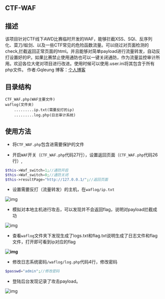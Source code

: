 ## CTF-WAF
## 描述
该项目针对CTF线下AWD比赛临时开发的WAF，能够拦截XSS、SQl、反序列化、菜刀/蚁剑、以及一些CTF常见的危险函数流量。可以绕过对页面检测的check,拦截返回正常页面的html。并且能够对简单payload进行流量转发，自动反打设置好的IP。如果比赛禁止使用通防也可以一键关闭通防，作为流量监控审计所用。欢迎各位大佬对项目进行改进。使用时候可以使用.user.ini将其包含于所有php文件。
作者:Gqleung
博客：[个人博客](https://www.plasf)
##  目录结构

```http
CTF_WAF.php(WAF主要文件)
waflog(文件夹)
	.........ip.txt(需要反打的ip)
	.........log.php(日志审计系统)
```

## 使用方法

- 将`CTF_WAF.php`包含进需要保护的文件

- 开启`WAF`开关（`CTF_WAF.php`代码27行），设置返回页面（`CTF_WAF.php`代码26行）,

```php
$this->Waf_switch=1;//通防开启
$this->Waf_switch=0;//通防关闭
$this->resultPage="http://127.0.0.1/";//返回页面
```

- 设置需要反打（流量转发）的主机，在`waflog/ip.txt`

![img](https://raw.githubusercontent.com/sharpleung/CTF-WAF/master/picture/15688766013040.png)

- 模拟对本地主机进行攻击，可以发现并不会返回flag，说明对payload拦截成功

![img](https://raw.githubusercontent.com/sharpleung/CTF-WAF/master/picture/pic2.png)

- 查看`waflog`文件夹下发现生成了logs.txt和flag.txt说明生成了日志文件和flag文件，打开即可看到ip对应的flag

**![img](https://raw.githubusercontent.com/sharpleung/CTF-WAF/master/picture/pic1.bmp)**

- 修改日志系统密码`/waflog/log.php`代码4行，修改密码

```php
$passwd="admin";//修改密码
```

-   登陆后台发现记录了攻击payload。

![img](https://raw.githubusercontent.com/sharpleung/CTF-WAF/master/picture/pic4.png)

